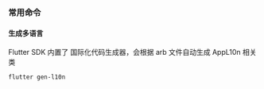 ### 常用命令

#### 生成多语言

Flutter SDK 内置了 国际化代码生成器，会根据 arb 文件自动生成 AppL10n 相关类

```
flutter gen-l10n

```

####

```


```

####

```


```
